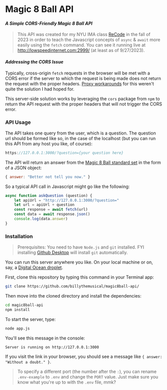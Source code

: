 # Magic 8 Ball API 

#### *A Simple CORS-Friendly Magic 8 Ball API*

>This API was created for my NYU IMA class [ReCode](https://billythemusical.github.io/recode-fa23) in the fall of 2023 in order to teach the Javascript concepts of `async` & `await` more easily using the `fetch` command. You can see it running live at http://lowspeedinternet.com:2999/ (at least as of 9/27/2023).

#### *Addressing the CORS Issue*  

Typically, cross-origin `fetch` requests in the browser will be met with a CORS error if the server to which the request is being made does not return the request with the proper headers. [Proxy workarounds](https://cors-anywhere.herokuapp.com/) for this weren't quite the solution I had hoped for.  

This server-side solution works by leveraging the `cors` package from `npm` to return the API request with the proper headers that will not trigger the CORS error.  

### API Usage

The API takes one query from the user, which is a question. The question url should be formed like so, in the case of the localhost (but you can run this API from any host you like, of course):
```js
https://127.0.0.1:3000/?question={your question here}
``` 
The API will return an answer from the [Magic 8 Ball standard set](https://magic-8ball.com/magic-8-ball-answers/) in the form of a JSON object:
```js
{ answer: "Better not tell you now." }
```
So a typical API call in Javascript might go like the following:
```js
async function askQuestion (question) {
    let apiUrl = "http://127.0.0.1:3000/?question="
    let url = apiUrl + question
    const response = await fetch(url)
    const data = await response.json()
    console.log(data.answer)
}
```
### Installation

>Prerequisites: You need to have `Node.js` and `git` installed. FYI installing [Github Desktop](https://desktop.github.com/) will install `git` automatically.  

You can run this server anywhere you like. On your local machine or on, say, a [Digital Ocean droplet](https://m.do.co/c/489f0e4c7d15). 

First, clone this repository by typing this command in your Terminal app:
```bash
git clone https://github.com/billythemusical/magic8ball-api/
```

Then move into the cloned directory and install the dependencies:
```bash
cd magic8ball-api
npm install
```
To start the server, type:
```bash
node app.js
```
You'll see this message in the console:
```bash
Server is running on http://127.0.0.1:3000
```

If you visit the link in your browser, you should see a message like `{ answer: "Without a doubt." }`.  

>To specify a different port (the number after the `:`), you can rename `.env-example` to `.env` and change the `PORT` value. Just make sure you know what you're up to with the `.env` file, mmk?